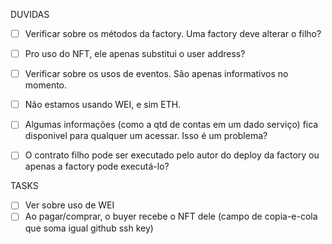 DUVIDAS

- [ ] Verificar sobre os métodos da factory. Uma factory deve alterar o filho?

- [ ] Pro uso do NFT, ele apenas substitui o user address?

- [ ] Verificar sobre os usos de eventos. São apenas informativos no momento.

- [ ] Não estamos usando WEI, e sim ETH.

- [ ] Algumas informações (como a qtd de contas em um dado serviço) fica disponivel para qualquer um acessar. Isso é um problema?

- [ ] O contrato filho pode ser executado pelo autor do deploy da factory ou apenas a factory pode executá-lo?

TASKS

- [ ] Ver sobre uso de WEI
- [ ] Ao pagar/comprar, o buyer recebe o NFT dele (campo de copia-e-cola que soma igual github ssh key)